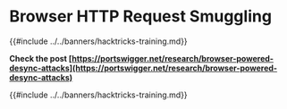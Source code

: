 # Browser HTTP Request Smuggling

{{#include ../../banners/hacktricks-training.md}}

**Check the post [https://portswigger.net/research/browser-powered-desync-attacks](https://portswigger.net/research/browser-powered-desync-attacks)**

{{#include ../../banners/hacktricks-training.md}}
